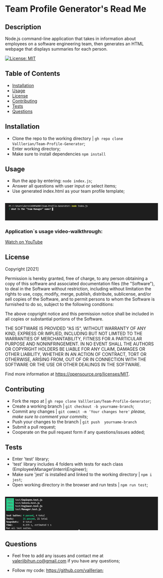 
<h1>Team Profile Generator's Read Me</h1>
    
## Description 
    
Node.js command-line application that takes in information about employees on a software engineering team, then generates an HTML webpage that displays summaries for each person.

[![License: MIT](https://img.shields.io/badge/License-MIT-yellow.svg)](https://opensource.org/licenses/MIT)
    
## Table of Contents
- [Installation](#installation)
- [Usage](#usage)
- [License](#license)
- [Contributing](#contributing)
- [Tests](#tests)
- [Questions](#questions)
    
## Installation
    
- Clone the repo to the working directory | `gh repo clone Valllerian/Team-Profile-Generator`;
- Enter working directory;
- Make sure to install dependencies `npm install`
    
## Usage 
    
- Run the app by entering:  `node index.js`;
- Answer all questions with user input or select items;
- Use generated index.html as your team profile template;
<br>
<img alt="Test Results" src="assets/images/image02.jpg" />
<br>

<h3>Application`s usage video-walkthrough:</h3>
<a href="https://youtu.be/V2cajz8K5wo" target="_blank">Watch on YouTube</a>

## License
    


Copyright [2021] 

Permission is hereby granted, free of charge, to any person obtaining a copy of this software and associated documentation files (the "Software"), to deal in the Software without restriction, including without limitation the rights to use, copy, modify, merge, publish, distribute, sublicense, and/or sell copies of the Software, and to permit persons to whom the Software is furnished to do so, subject to the following conditions:

The above copyright notice and this permission notice shall be included in all copies or substantial portions of the Software.

THE SOFTWARE IS PROVIDED "AS IS", WITHOUT WARRANTY OF ANY KIND, EXPRESS OR IMPLIED, INCLUDING BUT NOT LIMITED TO THE WARRANTIES OF MERCHANTABILITY, FITNESS FOR A PARTICULAR PURPOSE AND NONINFRINGEMENT. IN NO EVENT SHALL THE AUTHORS OR COPYRIGHT HOLDERS BE LIABLE FOR ANY CLAIM, DAMAGES OR OTHER LIABILITY, WHETHER IN AN ACTION OF CONTRACT, TORT OR OTHERWISE, ARISING FROM, OUT OF OR IN CONNECTION WITH THE SOFTWARE OR THE USE OR OTHER DEALINGS IN THE SOFTWARE.

Find more information at https://opensource.org/licenses/MIT.
    
## Contributing
    
- Fork the repo at | `gh repo clone Valllerian/Team-Profile-Generator`;
- Create a working branch | `git checkout -b yourname-branch`;
- Commit any changes | `git commit -m 'Your changes here'`  *please, make sure to comment your commits*;
- Push your changes to the branch | `git push  yourname-branch`
- Submit a pull request;
- Cooperate on the pull request form if any questions/issues added;
    
## Tests
    
- Enter 'test' library;
- 'test' library includes 4 folders with tests for each class (Employee\Manager\Intern\Engineer);
- Make sure 'jest' is installed and linked to the working directory | `npm i jest`;
- Open working directory in the browser and run tests | `npm run test`;

<br>
<img alt="Test Results" src="assets/images/image01.jpg" />
<br>
    
## Questions
    
- Feel free to add any issues and contact me at valeriibihun.co@gmail.com if you have any questions;

- Follow my code: https://github.com/valllerian;
    
